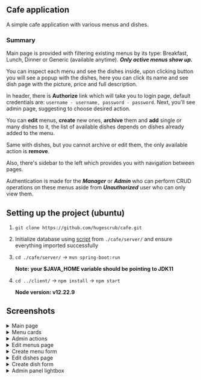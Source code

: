 ## Cafe application
A simple cafe application with various menus and dishes.

### Summary

Main page is provided with filtering existing menus by its type: Breakfast, Lunch, Dinner or Generic (available anytime). ***Only active menus show up.***

You can inspect each menu and see the dishes inside, upon clicking button you will see a popup with the dishes, here you can click its name and see dish page with the picture, price and full description.

In header, there is **Authorize** link which will take you to login page, default credentials are: `username - username, password - password`. Next, you'll see admin page, suggesting to choose desired action. 

You can **edit** menus, **create** new ones, **archive** them and **add** single or many dishes to it, the list of available dishes depends on dishes already added to the menu.

Same with dishes, but you cannot archive or edit them, the only available action is **remove**. 

Also, there's sidebar to the left which provides you with navigation between pages.

Authentication is made for the ***Manager*** or ***Admin*** who can perform CRUD operations on these menus aside from ***Unauthorized*** user who can only view them.

## Setting up the project (ubuntu)
1. `git clone https://github.com/hugescrub/cafe.git`
2. Initialize database using [script](https://github.com/hugescrub/cafe/blob/main/server/databaseInit.sql) from `./cafe/server/` and ensure everything imported successfully
3. `cd ./cafe/server/` -> `mvn spring-boot:run`

    **Note: your $JAVA_HOME variable should be pointing to JDK11**

6. `cd ../client/` -> `npm install` -> `npm start`

    **Node version: v12.22.9**
    
## Screenshots
<details>
  <summary>Main page</summary>
   
  ![alt text](https://github.com/hugescrub/utils/blob/main/mainPage.png?raw=true)
</details>

<details>
  <summary>Menu cards</summary>
   
  ![alt text](https://github.com/hugescrub/utils/blob/main/menuCards.png?raw=true)
</details>

<details>
  <summary>Admin actions</summary>
   
  ![alt text](https://github.com/hugescrub/utils/blob/main/adminWelcome.png?raw=true)
</details>

<details>
  <summary>Edit menus page</summary>
   
  ![alt text](https://github.com/hugescrub/utils/blob/main/adminPanel-1.png?raw=true)
</details>

<details>
  <summary>Create menu form</summary>
   
  ![alt text](https://github.com/hugescrub/utils/blob/main/adminPanel-2.png?raw=true)
</details>

<details>
  <summary>Edit dishes page</summary>
   
  ![alt text](https://github.com/hugescrub/utils/blob/main/adminPanel-3.png?raw=true)
</details>

<details>
  <summary>Create dish form</summary>
   
  ![alt text](https://github.com/hugescrub/utils/blob/main/adminPanel-4.png?raw=true)
</details>

<details>
  <summary>Admin panel lightbox</summary>
   
  ![alt text](https://github.com/hugescrub/utils/blob/main/adminPanel-lightbox.png?raw=true)
</details>



